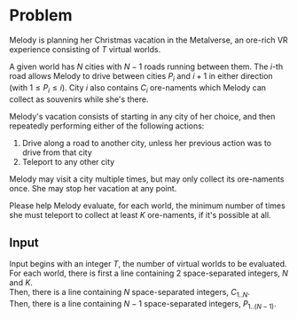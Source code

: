 # Problem

Melody is planning her Christmas vacation in the Metalverse, an ore-rich VR experience consisting of $T$ virtual worlds.

A given world has $N$ cities with $N−1$ roads running between them. The $i$-th road allows Melody to drive between cities $P_i$​ and $i+1$ in either direction (with $1≤P_i≤i$). City $i$ also contains $C_i$​ ore-naments which Melody can collect as souvenirs while she's there.

Melody's vacation consists of starting in any city of her choice, and then repeatedly performing either of the following actions:

1. Drive along a road to another city, unless her previous action was to drive from that city
1. Teleport to any other city

Melody may visit a city multiple times, but may only collect its ore-naments once. She may stop her vacation at any point.

Please help Melody evaluate, for each world, the minimum number of times she must teleport to collect at least $K$ ore-naments, if it's possible at all.

## Input

Input begins with an integer $T$, the number of virtual worlds to be evaluated.  
For each world, there is first a line containing 2 space-separated integers, $N$ and $K$.  
Then, there is a line containing $N$ space-separated integers, $C_{1..N}$​.  
Then, there is a line containing $N−1$ space-separated integers, $P_{1..(N−1)}$​.
